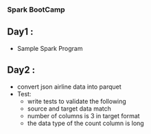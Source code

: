 ### Spark BootCamp
## Day1 :
* Sample Spark Program

## Day2 :
* convert json airline data into parquet
* Test:
  * write tests to validate the following 
  * source and target data match 
  * number of columns is 3 in target format
  * the data type of the count column is long	
